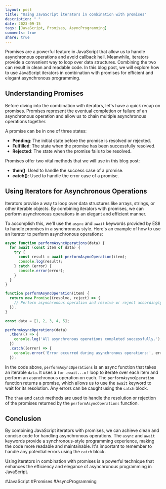 ```yaml
---
layout: post
title: "Using JavaScript iterators in combination with promises"
description: " "
date: 2023-09-15
tags: [JavaScript, Promises, AsyncProgramming]
comments: true
share: true
---
```


Promises are a powerful feature in JavaScript that allow us to handle asynchronous operations and avoid callback hell. Meanwhile, iterators provide a convenient way to loop over data structures. Combining the two can result in clean and readable code. In this blog post, we will explore how to use JavaScript iterators in combination with promises for efficient and elegant asynchronous programming.

## Understanding Promises

Before diving into the combination with iterators, let's have a quick recap on promises. Promises represent the eventual completion or failure of an asynchronous operation and allow us to chain multiple asynchronous operations together.

A promise can be in one of three states:
- **Pending**: The initial state before the promise is resolved or rejected.
- **Fulfilled**: The state when the promise has been successfully resolved.
- **Rejected**: The state when the promise fails to be resolved.

Promises offer two vital methods that we will use in this blog post:
- **then()**: Used to handle the success case of a promise.
- **catch()**: Used to handle the error case of a promise.

## Using Iterators for Asynchronous Operations

Iterators provide a way to loop over data structures like arrays, strings, or other iterable objects. By combining iterators with promises, we can perform asynchronous operations in an elegant and efficient manner.

To accomplish this, we'll use the `async` and `await` keywords provided by ES8 to handle promises in a synchronous style. Here's an example of how to use an iterator to perform asynchronous operations:

```javascript
async function performAsyncOperations(data) {
  for await (const item of data) {
    try {
      const result = await performAsyncOperation(item);
      console.log(result);
    } catch (error) {
      console.error(error);
    }
  }
}

function performAsyncOperation(item) {
  return new Promise((resolve, reject) => {
    // Perform asynchronous operation and resolve or reject accordingly
  });
}

const data = [1, 2, 3, 4, 5];

performAsyncOperations(data)
  .then(() => {
    console.log('All asynchronous operations completed successfully.');
  })
  .catch((error) => {
    console.error('Error occurred during asynchronous operations:', error);
  });
```

In the code above, `performAsyncOperations` is an async function that takes an iterable `data`. It uses a `for await...of` loop to iterate over each item and perform an asynchronous operation on each. The `performAsyncOperation` function returns a promise, which allows us to use the `await` keyword to wait for its resolution. Any errors can be caught using the `catch` block.

The `then` and `catch` methods are used to handle the resolution or rejection of the promises returned by the `performAsyncOperations` function.

## Conclusion

By combining JavaScript iterators with promises, we can achieve clean and concise code for handling asynchronous operations. The `async` and `await` keywords provide a synchronous-style programming experience, making the code more readable and maintainable. It's important to remember to handle any potential errors using the `catch` block.

Using iterators in combination with promises is a powerful technique that enhances the efficiency and elegance of asynchronous programming in JavaScript.

#JavaScript #Promises #AsyncProgramming
